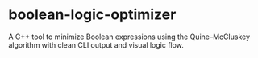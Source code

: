 # boolean-logic-optimizer
A C++ tool to minimize Boolean expressions using the Quine–McCluskey algorithm with clean CLI output and visual logic flow.
